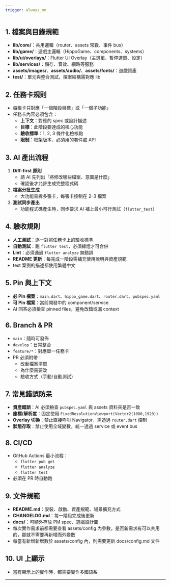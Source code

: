 ```yaml
---
trigger: always_on
---
```


## 1. 檔案與目錄規範
- **lib/core/**：共用邏輯（router、assets 常數、事件 bus）
- **lib/game/**：遊戲主邏輯（HippoGame、components、systems）
- **lib/ui/overlays/**：Flutter UI Overlay（主選單、暫停選單、設定）
- **lib/services/**：儲存、音效、網路等服務
- **assets/images/**、**assets/audio/**、**assets/fonts/**：遊戲資產  
- **test/**：單元與整合測試，檔案結構需對應 lib

## 2. 任務卡規則
- 每張卡只對應「一個階段目標」或「一個子功能」  
- 任務卡內容必須包含：
  - **上下文**：對應的 spec 或設計描述  
  - **目標**：此階段要達成的核心功能  
  - **驗收標準**：1, 2, 3 條件化檢核點  
  - **限制**：框架版本、必須用的套件或 API  

## 3. AI 產出流程
1. **Diff-first 原則**  
   - 請 AI 先列出「將修改哪些檔案、意圖是什麼」  
   - 確認後才允許生成完整程式碼  
2. **檔案分批生成**  
   - 大功能需拆多張卡，每張卡控制在 2–3 檔案  
3. **測試同步產出**  
   - 功能程式碼產生時，同步要求 AI 補上最小可行測試（`flutter_test`）  

## 4. 驗收規則
- **人工測試**：逐一對照任務卡上的驗收標準  
- **自動測試**：跑 `flutter test`，必須綠燈才可合併  
- **Lint**：必須通過 `flutter analyze` 無錯誤  
- **README 更新**：每完成一階段需補充使用說明與資產規範  
- test 案例的描述都使用繁體中文

## 5. Pin 與上下文
- **必 Pin 檔案**：`main.dart`、`hippo_game.dart`、`router.dart`、`pubspec.yaml`  
- **可 Pin 檔案**：當前開發中的 component/service  
- AI 回答必須檢查 pinned files，避免改錯或漏 context  

## 6. Branch & PR
- `main`：隨時可發佈  
- `develop`：日常整合  
- `feature/*`：對應單一任務卡  
- PR 必須附帶：
  - 改動檔案清單
  - 為什麼需要改
  - 驗收方式（手動/自動測試）  

## 7. 常見錯誤防呆
- **資產錯誤**：AI 必須檢查 `pubspec.yaml` 與 assets 資料夾是否一致  
- **座標/解析度**：固定使用 `FixedResolutionViewport(Vector2(1080,1920))`  
- **Overlay 切換**：禁止直接呼叫 Navigator，需透過 `router.dart` 控制  
- **狀態存取**：禁止使用全域變數，統一透過 service 或 event bus  

## 8. CI/CD
- GitHub Actions 最小流程：
  - `flutter pub get`
  - `flutter analyze`
  - `flutter test`  
- 必須在 PR 時自動跑  

## 9. 文件規範
- **README.md**：安裝、啟動、資產規範、場景擴充方式  
- **CHANGELOG.md**：每一階段完成後更新  
- **docs/**：可額外存放 PM spec、遊戲設計圖
- 每次實作需求前都需要查看 assets/config 內參數，是否新需求有可以共用的，那就不需要再新增而外變數
- 每當有新增新增數於 assets/config 內，則需要更新 docs/config.md 文件

## 10. UI 上顯示
- 當有顯示上的實作時，都需要實作多國語系

---